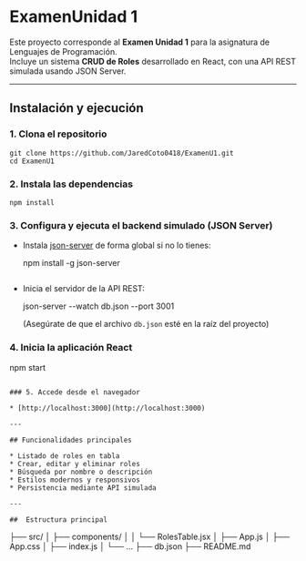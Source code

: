 
# ExamenUnidad 1

Este proyecto corresponde al **Examen Unidad 1** para la asignatura de Lenguajes de Programación.  
Incluye un sistema **CRUD de Roles** desarrollado en React, con una API REST simulada usando JSON Server.

---

##  Instalación y ejecución

### 1. Clona el repositorio

````
git clone https://github.com/JaredCoto0418/ExamenU1.git
cd ExamenU1
````

### 2. Instala las dependencias

```
npm install
```

### 3. Configura y ejecuta el backend simulado (JSON Server)

* Instala [json-server](https://github.com/typicode/json-server) de forma global si no lo tienes:

 
  npm install -g json-server
  ```
* Inicia el servidor de la API REST:

  
  json-server --watch db.json --port 3001
  

  (Asegúrate de que el archivo `db.json` esté en la raíz del proyecto)

### 4. Inicia la aplicación React


npm start
```

### 5. Accede desde el navegador

* [http://localhost:3000](http://localhost:3000)

---

## Funcionalidades principales

* Listado de roles en tabla
* Crear, editar y eliminar roles
* Búsqueda por nombre o descripción
* Estilos modernos y responsivos
* Persistencia mediante API simulada

---

##  Estructura principal

```
├── src/
│   ├── components/
│   │   └── RolesTable.jsx
│   ├── App.js
│   ├── App.css
│   ├── index.js
│   └── ...
├── db.json
├── README.md
```

